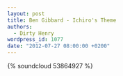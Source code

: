 ```yaml
---
layout: post
title: Ben Gibbard - Ichiro's Theme
authors:
  - Dirty Henry
wordpress_id: 1077
date: "2012-07-27 08:00:00 +0200"
---
```


{% soundcloud 53864927 %}
